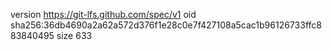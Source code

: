 version https://git-lfs.github.com/spec/v1
oid sha256:36db4690a2a62a572d376f1e28c0e7f427108a5cac1b96126733ffc883840495
size 633
